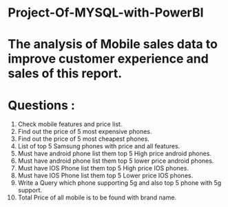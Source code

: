 # Project-Of-MYSQL-with-PowerBI
# The analysis of Mobile sales data to improve customer experience and sales of this report.
# Questions : 
1.	Check mobile features and price list.
2.	Find out the price of 5 most expensive phones.
3.	Find out the price of 5 most cheapest phones.
4.	List of top 5 Samsung phones with price and all features.
5.	Must have android phone list them top 5 High price android phones.
6.	Must have android phone list them top 5 lower price android phones.
7.	Must have IOS Phone list them top 5 High price IOS phones.
8.	Must have IOS Phone list them top 5 Lower price IOS phones.
9.	Write a Query which phone supporting 5g and also top 5 phone with 5g support.
10.	Total Price of all mobile is to be found with brand name.
